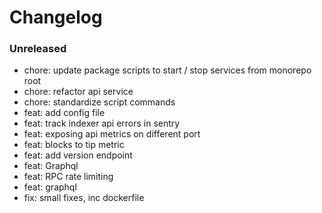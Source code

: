 # Changelog

### Unreleased

- chore: update package scripts to start / stop services from monorepo root
- chore: refactor api service
- chore: standardize script commands
- feat: add config file
- feat: track indexer api errors in sentry
- feat: exposing api metrics on different port
- feat: blocks to tip metric
- feat: add version endpoint
- feat: Graphql
- feat: RPC rate limiting
- feat: graphql
- fix: small fixes, inc dockerfile
